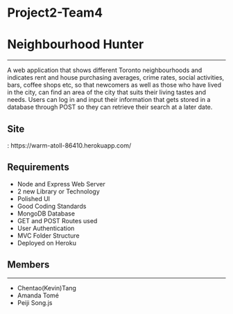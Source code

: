 # Project2-Team4
<h1>Neighbourhood Hunter</h1>
<hr>
A web application that shows different Toronto neighbourhoods and indicates rent and house purchasing averages, crime rates, social activities, bars, coffee shops etc, so that newcomers as well as those who have lived in the city, can find an area of the city that suits their living tastes and needs. Users can log in and input their information that gets stored in a database through POST so they can retrieve their search at a later date.

<h2>Site</h2>: https://warm-atoll-86410.herokuapp.com/
<h2>Requirements</h2>
<ul>
 <li>Node and Express Web Server</li>
 <li>2 new Library or Technology</li>
 <li>Polished UI</li>
<li>Good Coding Standards</li> 
 <li>MongoDB Database</li>
 <li>GET and POST Routes used</li>
 <li>User Authentication</li>
 <li>MVC Folder Structure</li>
 <li>Deployed on Heroku</li>
 </ul>

<h2>Members</h2>
<hr>
<ul>
<li>Chentao(Kevin)Tang</li>
<li>Amanda Tomé</li>
<li>Peiji Song.js</li>
 </ul>
